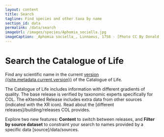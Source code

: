 ```yaml
---
layout: content
title: Search
tagline: Find species and other taxa by name
section_id: data
permalink: /data/search
imageUrl: /images/species/Aphomia_sociella.jpg
imageCaption: _Aphomia sociella_, Linnaeus, 1758 - [Photo CC By Donald Hobern](https://www.flickr.com/photos/dhobern/18189103153)
---
```


# Search the Catalogue of Life
Find any scientific name in the current <a href="/data/metadata">version {{site.metadata.current.version}}</a> of the Catalogue of Life.

The Catalogue of Life includes information with different gradients of quality. The base release is verified by taxonomic experts specifically for COL. The eXtended Release includes extra data from other sources (indicated with the XR icon). Read about the [different releases]/building/releases COL provides. 

Explore two new features: **Content** to switch between releases, and  **Filter by source dataset** to constraint your search to names provided by a specific data [source]/data/sources.

<div class="row" style="background: white; margin-top: 0px; margin-bottom: 0px">
  <div id="search"></div>
</div>
  <script>
    'use strict';

const e = React.createElement;

class PublicSearch extends React.Component {

    render() {
     
  
      return e(
        ColBrowser.Search,
        { catalogueKey: '{{ site.react.datasetKey }}' , pathToTaxon: '{{ site.react.pathToTaxon }}', auth: '{{ site.react.auth }}' }
      );
    }
  }

const domContainer = document.querySelector('#search');
ReactDOM.render(e(PublicSearch), domContainer);
  </script>
